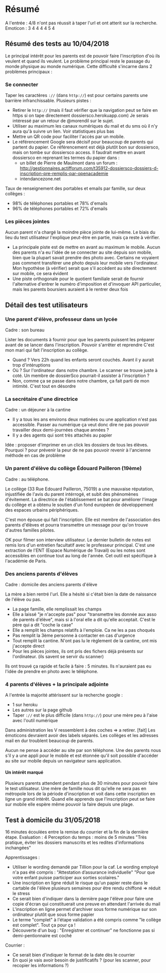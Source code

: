 # Résumé

A l'entrée : 4/8 n'ont pas réussit à taper l'url et ont atterit sur la recherche.
Emoticon : 3 4 4 4 4 5 4

## Résumé des tests au 10/04/2018

Le principal intérêt pour les parents est de pouvoir faire l'inscription d'où ils veulent et quand ils veulent.
Le problème principal reste le passage du monde physique au monde numérique.
Cette difficulté s'incarne dans 2 problèmes principaux :

### Se connecter

Taper les caractères `://` (dans `http://`) est pour certains parents une barrière infranchissable.
Plusieurs pistes :

* Retirer le `http://` (mais il faut vérifier que la navigation peut se faire en https si on tape directement dossiersco.herokuapp.com) Je serais intéressé par un retour de @morendil sur le sujet.
* Utiliser au maximum les canaux numériques du mail et du sms où il n'y aura qu'à suivre un lien. Voir statistiques plus bas
* Mettre un QR code pour faciliter l'accès par un mobile.
* Le référencement Google sera décisif pour beaucoup de parents qui partent du papier. Ce référencement est déjà plutôt bon sur dossiersco, mais on tombe sur dossiersco access. Il faudrait mettre en avant dossiersco en reprenant les termes du papier dans :
  * un billet de Pierre de Maulmont dans un forum : <http://gestionnaires.actifforum.com/t35912-dossiersco-dossiers-d-inscription-pre-remplis-par-openacademie>
  * intendancezone.net

Taux de renseignement des portables et emails par famille, sur deux collèges :

* 98% de téléphones portables et 78% d'emails
* 96% de téléphones portables et 72% d'emails

### Les pièces jointes

Aucun parent n'a chargé la moindre pièce jointe de lui-même. Le biais du lieu du test utilisateur l'explique peut-être en partie, mais ça reste à vérifier.

* La principale piste est de mettre en avant au maximum le mobile. Aucun des parents n'a eu l'idée de se connecter au site depuis son mobile, bien que la plupart savait prendre des photo avec. Certains ne voyaient pas comment transférer une photo depuis leur mobile vers l'ordinateur. Mon hypothèse (à vérifier) serait que s'il accèdent au site directement sur mobile, ce sera évident
* Une piste orthogonale pour le quotient familiale serait de fournir l'alternative d'entrer le numéro d'imposition et d'invoquer API particulier, mais les parents boursiers auraient à le rentrer deux fois

## Détail des test utilisateurs

### Une parent d'élève, professeur dans un lycée

Cadre : son bureau

Lister les documents à fournir pour que les parents puissent les préparer avant de se lancer dans l'inscription.
Pouvoir s'arrêter et reprendre
C'est mon mari qui fait l'inscription au collège.

* Quand ? Vers 22h quand les enfants seront couchés. Avant il y aurait trop d'intéruptions
* Où ? Sur l'ordinateur dans notre chambre. Le scanner se trouve juste à coté. Un membre de dossierSco pourrait-il assister à l'inscription ?
* Non, comme ça se passe dans notre chambre, ça fait parti de mon intimité. C'est tout en désordre

### La secrétaire d'une directrice

Cadre : un déjeuner à la cantine

* Il y a tous les ans environs deux matinées ou une application n'est pas accessible. Passer au numérique ça veut donc dire ne pas pouvoir travailler deux demi-journées chaque années ?
* Il y a des agents qui sont très attachés au papier

Idée : proposer d'imprimer en un click les dossiers de tous les élèves.
Pourquoi ? pour prévenir la peur de ne pas pouvoir revenir à l'ancienne méthode en cas de problème

### Un parent d'élève du collège Édouard Pailleron (19ème)

Cadre : au téléphone.

Le collège (33 Rue Edouard Pailleron, 75019) a une mauvaise réputation,
injustifiée de l'avis du parent intérrogé, et subit des phénomènes d'évitement.
La directrice de l'établissement se bat pour améliorer l'image du collège et a
obtenu le soutien d'un fond européen de développement des espaces urbains périphériques.

C'est mon épouse qui fait l'inscription. Elle est membre de l'association
des parents d'élèves et pourra transmettre un message pour qu'on trouve
d'autres familles pilotes.

OK pour filmer son interview utilisateur.
Le dernier bulletin de notes est remis lors d'un entretien facultatif avec le
professeur principal. C'est une extraction de l'ENT (Espace Numérique de Travail)
ou les notes sont accessibles en continue tout au long de l'année.
Cet outil est spécifique à l'académie de Paris.

### Des anciens parents d'élèves

Cadre : domicile des anciens parents d'élève

La mère a bien rentré l'url. Elle a hésité si c'était bien la date de
naissance de l'élève ou pas.

* La page famille, elle remplissait les champs
* Elle a laissé "je n'accepte pas" pour "transmettre les donnée aux asso de parents d'élève", mais si à l'oral elle a dit qu'elle acceptait. C'est le père qui a dit "coche la case"
* Elle a remplit les champs relatifs à l'emploie. Ca ne les a pas choqués
* Pas remplit la 3ème personne à contacter en cas d'urgence
* Tout remplit la cantine. N'ont pas lu le règlement de la cantine, ont mis j'accepte direct
* Pour les pièces jointes, ils ont pris des fichers déjà présents sur l'ordinateur. (ils savent se servir du scanner)

Ils ont trouvé ça rapide et facile à faire : 5 minutes.
Ils n'auraient pas eu l'idée de prendre en photo avec le téléphone.

### 4 parents d'élèves + la principale adjointe

A l'entrée la majorité attérissent sur la recherche google :

* 1 sur heroku
* Les autres sur la page github
* Taper `://` est le plus difficile (dans `http://`) pour une mère peu à l'aise avec l'outil numérique

Dans administration les V ressemblent à des coches => a retirer. [fait]
Les émoticons devraient avoir des labels séparés.
Les collèges et les adresses mail en dur troublent beaucoup de parents.

Aucun ne pense à accéder au site par son téléphone. Une des parents nous
s'il y a une appli pour le mobile et est étonnée qu'il soit possible
d'accéder au site sur mobile depuis un navigateur sans application.

#### Un intérêt marqué

Plusieurs parents attendent pendant plus de 30 minutes pour pouvoir
faire le test utilisateur. Une mère de famille nous dit qu'elle ne
sera pas en métropole lors de la période d'inscription et voit dans
cette inscription en ligne un grand intérêt. Quand elle apprends
que l'inscription peut se faire sur mobile elle espère même pouvoir
la faire depuis une plage.

## Test à domicile du 31/05/2018

16 minutes écoulées entre la remise du courrier et la fin de
la dernière étape. Evaluation : 4
Perception du temps : moins de 5 minutes
"Très pratique, éviter les dossiers manuscrits et les redites d'informations inchangées"

Apprentissages :

* Utiliser le wording demandé par Tillion pour la caf. Le wording employé n'a pas été compris : "Attestation d’assurance individuelle" "Pour que votre enfant puisse participer aux sorties scolaires."
* Une inscription en ligne réduit le risque qu'un papier reste dans le cartable de l'élève plusieurs semaines pour être rendu chiffoné => réduit le stress
* Ce serait bien d'indiquer dans la dernière page l'élève pour faire une copie d'écran qui constituerait une preuve en attendant l'arrivée du mail
* L'inscription en ligne permet d'archiver sous forme numérique sur son ordinateur plutôt que sous forme papier
* Le terme "complet" à l'étape validation a été compris comme "le collège est complet". Tout ça pour ça !
* Découverte d'un bug : "Enregistrer et continuer" ne fonctionne pas si demi-pentionnaire est coché

Courrier :

* Ce serait bien d'indiquer le format de la date dès le courrier
* En quoi je vais avoir besoin de justificatifs ? (pour les scanner, pour recopier les informations ?)
